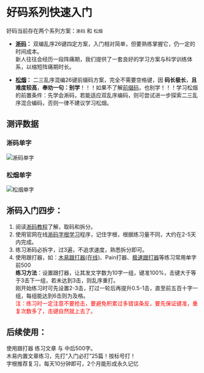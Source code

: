 # 好码系列快速入门  

好码当前存在两个系列方案：`淅码` 和 `松烟`

- **[淅码](tutorial)：** 双编乱序26键四定方案，入门相对简单，但要熟练掌握它，仍一定的时间成本。  
新人往往会经历一段阵痛期，我们提供了一套良好的学习方案与科学训练体系，以缩短阵痛期时长。  

- **[松烟](tutorial-sy)：** 二三乱序混编26键前缀码方案，完全不需要空格键，因 **码长极长**，**且难度较高**，**奉劝一句：别学**！！！如果不了解[前缀码](https://ding.tansongchen.com/tutorial/collection/prefix/sunmoon)，也别学！！！学习松烟的前置条件：先学会淅码，若能适应双乱序编码，则可尝试进一步探索二三乱序混合编码，否则一律不建议学习松烟。

## 测评数据

### 淅码单字
![淅码单字](/data/dz-hao.png)

### 松烟单字
![松烟单字](/data/dz-sy.png)

## 淅码入门四步：
1. 阅读[淅码教程](tutorial)了解，取码和拆分。
2. 使用官网在线[淅码字根学习](/gen)程序，记住字根，根据练习量不同，大约在2-5天内完成。
3. 练习淅码必拆字，过3遍，不追求速度，熟悉拆分即可。
4. 使用跟打器，如：[木易跟打器(在线)](https://typer.owenyang.top/)、Pain打器、[极速跟打器](https://www.jsxiaoshi.com/)等练习常用单字前500  
**练习方法**：设置跟打器，让其发文字数为10字一组，键准100%，击键大于等于3击下一组，若未达到3击，则乱序重打。  
刚开始练习时可先设置2-3击，打过一轮后再提升0.5-1击，直至前五百十字一组，每组能达到6击则为及格。  
<font color="#FF0000">注：练习时一定注意不要抢击，要避免积累过多错误条反，要先保证键准，重复次数多了，击键自然就上去了。</font>


## 后续使用：
使用跟打器 练习文章 与 中后500字。  
木易内置文章练习，先打“入门必打”25篇！按标号打！  
字根推荐复习，每天10分钟即可，2个月能形成永久记忆  